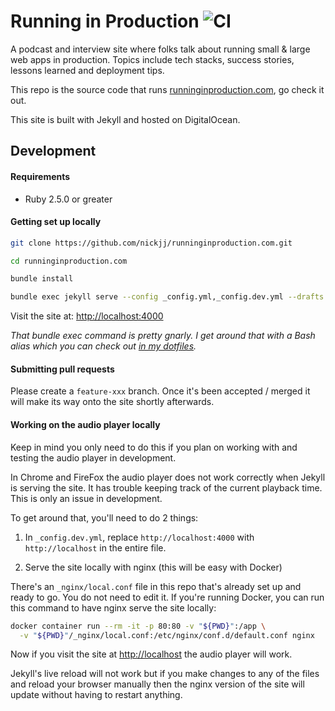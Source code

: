 # Running in Production ![CI](https://github.com/nickjj/runninginproduction.com/workflows/CI/badge.svg)

A podcast and interview site where folks talk about running small & large web
apps in production. Topics include tech stacks, success stories, lessons
learned and deployment tips.

This repo is the source code that runs
[runninginproduction.com](https://runninginproduction.com), go check it out.

This site is built with Jekyll and hosted on DigitalOcean.

## Development

#### Requirements

- Ruby 2.5.0 or greater

#### Getting set up locally

```sh
git clone https://github.com/nickjj/runninginproduction.com.git

cd runninginproduction.com

bundle install

bundle exec jekyll serve --config _config.yml,_config.dev.yml --drafts --livereload
```

Visit the site at: <http://localhost:4000>

*That bundle exec command is pretty gnarly. I get around that with a Bash alias
which you can check out
[in my dotfiles](https://github.com/nickjj/dotfiles/blob/7612c4e0d8fb07c7017e1b3f860903f63599d20d/.aliases#L49).*

#### Submitting pull requests

Please create a `feature-xxx` branch. Once it's been accepted / merged it will
make its way onto the site shortly afterwards.

#### Working on the audio player locally

Keep in mind you only need to do this if you plan on working with and testing
the audio player in development.

In Chrome and FireFox the audio player does not work correctly when Jekyll is
serving the site. It has trouble keeping track of the current playback time.
This is only an issue in development.

To get around that, you'll need to do 2 things:

1. In `_config.dev.yml`, replace `http://localhost:4000` with
   `http://localhost` in the entire file.

2. Serve the site locally with nginx (this will be easy with Docker)

There's an `_nginx/local.conf` file in this repo that's already set up and
ready to go. You do not need to edit it. If you're running Docker, you can run
this command to have nginx serve the site locally:

```sh
docker container run --rm -it -p 80:80 -v "${PWD}":/app \
  -v "${PWD}"/_nginx/local.conf:/etc/nginx/conf.d/default.conf nginx
```

Now if you visit the site at <http://localhost> the audio player will work.

Jekyll's live reload will not work but if you make changes to any of the files
and reload your browser manually then the nginx version of the site will update
without having to restart anything.
